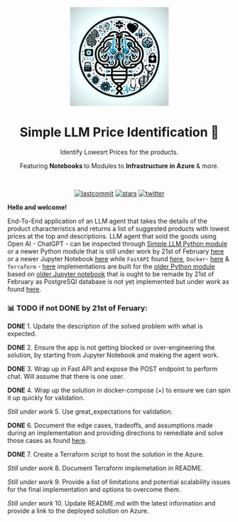 <p align=center>
  <img height="222px" src="https://github.com/aurimas13/MIT_CS_Application/blob/main/Public/MIT_CS_1.png"/>
</p>
<h1 align="center"> Simple LLM Price Identification 🚀 </h1>
<p align="center"> Identify Lowesrt Prices for the products. </p>
<p align="center"> Featuring <b> Notebooks </b> to Modules to <b> Infrastructure in Azure </b> & more. </p>
<br>
<p align=center>
  <a href="https://img.shields.io/github/last-commit/aurimas13/LLM-Price-Agent"><img alt="lastcommit" src="https://img.shields.io/github/last-commit/aurimas13/LLM-Price-Agent?style=social"/></a>
  <a href="https://img.shields.io/github/stars/aurimas13/LLM-Price-Agent"><img alt="stars" src="https://img.shields.io/github/stars/aurimas13/LLM-Price-Agent?style=social"/></a>
  <!-- <a href="https://img.shields.io/github/forks/aurimas13/MIT_CS_Application"><img alt="twitter" src="https://img.shields.io/github/forks/aurimas13/MIT_CS_Application?style=social"/> -->
  <a href="https://twitter.com/aanausedas"><img alt="twitter" src="https://img.shields.io/twitter/follow/aanausedas?style=social"/></a>

**Hello and welcome!** 

End-To-End application of an LLM agent that takes the details of the product characteristics and returns a list of suggested products with lowest prices at the top and descriptions. LLM agent that sold the goods using Open AI - ChatGPT - can be inspected through [Simple LLM Python module](https://github.com/aurimas13/LLM-Price-Agent/blob/main/LLM_Goods.py) or a newer Python module that is still under work by 21st of February [here](https://github.com/aurimas13/LLM-Price-Agent/blob/main/modules/LLM_Goods_Final.py) or a newer Jupyter Notebook [here](https://github.com/aurimas13/LLM-Price-Agent/blob/main/notebooks/LLM_Goods_Final.ipynb) while `FastAPI` found [here](https://github.com/aurimas13/LLM-Price-Agent/blob/main/app/main.py), `Docker`- [here](https://github.com/aurimas13/LLM-Price-Agent/blob/main/Dockerfile) & `Terraform` - [here](https://github.com/aurimas13/LLM-Price-Agent/blob/main/terraform-fastapi/main.tf) implementations are built for the [older Python module](https://github.com/aurimas13/LLM-Price-Agent/blob/main/LLM_Goods.py) based on [older Jupyter notebook](https://github.com/aurimas13/LLM-Price-Agent/blob/main/notebooks/LLM_Goods.ipynb) that is ought to be remade by 21st of February as PostgreSQl database is not yet implemented but under work as found [here](https://github.com/aurimas13/LLM-Price-Agent/blob/main/app/database.py).

### 📊 TODO if not DONE by 21st of Feruary:

**DONE** 1. Update the description of the solved problem with what is expected.

**DONE** 2. Ensure the app is not getting blocked or over-engineering the solution, by starting from Jupyter Notebook and making the agent work.

**DONE** 3. Wrap up in Fast API and expose the POST endpoint to perform chat. Will assume that there is one user.

**DONE** 4. Wrap up the solution in docker-compose (+) to ensure we can spin it up quickly for validation. 

*Still under work* 5. Use great_expectations for validation.

**DONE** 6. Document the edge cases, tradeoffs, and assumptions made during an implementation and providing directions to remediate and solve those cases as found [here](https://github.com/aurimas13/LLM-Price-Agent/blob/main/Edges%2C%20Tradeoffs%2C%20Assumptions.md).

**DONE** 7. Create a Terraform script to host the solution in the Azure. 

*Still under work* 8. Document Terraform implemetation in README.

*Still under work* 9. Provide a list of limitations and potential scalability issues for the final implementation and options to overcome them.

*Still under work* 10. Update README.md with the latest information and provide a link to the deployed solution on Azure.